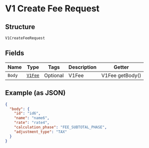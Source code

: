 
# V1 Create Fee Request

## Structure

`V1CreateFeeRequest`

## Fields

| Name | Type | Tags | Description | Getter |
|  --- | --- | --- | --- | --- |
| `Body` | [`V1Fee`](/doc/models/v1-fee.md) | Optional | V1Fee | V1Fee getBody() |

## Example (as JSON)

```json
{
  "body": {
    "id": "id6",
    "name": "name6",
    "rate": "rate4",
    "calculation_phase": "FEE_SUBTOTAL_PHASE",
    "adjustment_type": "TAX"
  }
}
```

